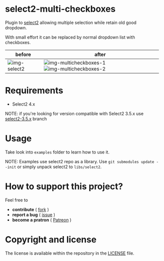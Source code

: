 # select2-multi-checkboxes
Plugin to [select2][select2-repo] allowing multiple selection while retain old good dropdown.

With small effort it can be replaced by normal dropdown list with checkboxes.


| before         | after                                            |
|----------------|--------------------------------------------------|
| ![img-select2] | ![img-multicheckboxes-1]![img-multicheckboxes-2] |

# Requirements
* Select2 4.x

NOTE: if you're looking for version compatible with Select2 3.5.x use [select2-3.5.x] branch

# Usage
Take look into `examples` folder to learn how to use it.

NOTE: Examples use select2 repo as a library. Use `git submodules update --init` or simply unpack select2 to `libs/select2`.

# How to support this project?
Feel free to
* **contribute** ( [fork][fork] )
* **report a bug** ( [issue][issues] )
* **become a pratron** ( [Patreon][lolvl-patreon] )

# Copyright and license
The license is available within the repository in the [LICENSE][license] file.

[select2-repo]: https://github.com/select2/select2
[issues]: https://github.com/wasikuss/select2-multi-checkboxes/issues
[fork]: https://github.com/wasikuss/select2-multi-checkboxes/fork
[license]: https://github.com/wasikuss/select2-multi-checkboxes/blob/amd/LICENSE
[select2-3.5.x]: https://github.com/wasikuss/select2-multi-checkboxes/tree/select2-3.5.x
[lolvl-patreon]: https://www.patreon.com/lolvl

[img-select2]: https://cloud.githubusercontent.com/assets/9192409/20893500/4e4a8d4c-bb12-11e6-9c46-1b90f70aaca8.png
[img-multicheckboxes-1]: https://cloud.githubusercontent.com/assets/9192409/20894631/83940e7a-bb16-11e6-8be6-19ddd5ce355f.png
[img-multicheckboxes-2]: https://cloud.githubusercontent.com/assets/9192409/20894652/9bbbcc90-bb16-11e6-8b9d-424760e2de36.png